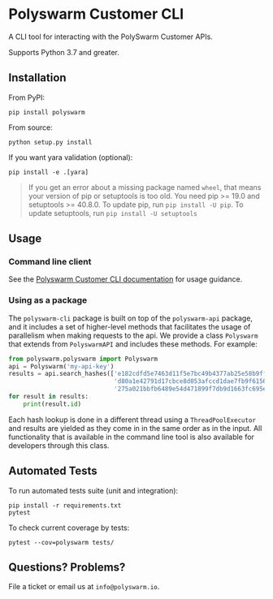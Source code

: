 
# Polyswarm Customer CLI

A CLI tool for interacting with the PolySwarm Customer APIs.

Supports Python 3.7 and greater.

## Installation

From PyPI:

    pip install polyswarm

From source:

    python setup.py install

If you want yara validation (optional):

    pip install -e .[yara]

> If you get an error about a missing package named `wheel`, that means your version of pip or setuptools is too old.
> You need pip >= 19.0 and setuptools >= 40.8.0. 
> To update pip, run `pip install -U pip`.
> To update setuptools, run `pip install -U setuptools`

## Usage

### Command line client
See the [Polyswarm Customer CLI documentation](https://docs.polyswarm.io/consumers/polyswarm-customer-cli-v2) for usage guidance.

### Using as a package

The `polyswarm-cli` package is built on top of the `polyswarm-api` package, and it includes
a set of higher-level methods that facilitates the usage of parallelism when making requests 
to the api. We provide a class `Polyswarm` that extends from `PolyswarmAPI` and includes 
these methods. For example:

```python
from polyswarm.polyswarm import Polyswarm
api = Polyswarm('my-api-key')
results = api.search_hashes(['e182cdfd5e7463d11f5e7bc49b4377ab25e58b9ff04266df3c34e6261c7b0df9',
                             'd80a1e42791d17cbce8d053afccd1dae7fb9f615676cb81a3a1699e86c344cb8',
                             '275a021bbfb6489e54d471899f7db9d1663fc695ec2fe2a2c4538aabf651fd0f'])
for result in results:
    print(result.id)
```

Each hash lookup is done in a different thread using a `ThreadPoolExecutor` and results are yielded
as they come in in the same order as in the input. All functionality that is available in the command
line tool is also available for developers through this class.

## Automated Tests

To run automated tests suite (unit and integration):

    pip install -r requirements.txt
    pytest

To check current coverage by tests:

    pytest --cov=polyswarm tests/

## Questions? Problems?

File a ticket or email us at `info@polyswarm.io`.
